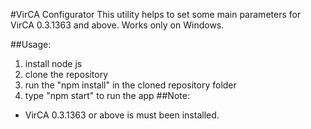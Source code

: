 #VirCA Configurator
This utility helps to set some main parameters for VirCA 0.3.1363 and above. Works only on Windows.

##Usage:
1. install node js
2. clone the repository
3. run the "npm install" in the cloned repository folder
4. type "npm start" to run the app
##Note:
+ VirCA 0.3.1363 or above is must been installed.





